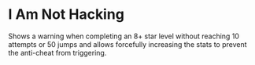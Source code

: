 ﻿# I Am Not Hacking

Shows a warning when completing an 8+ star level without reaching 10 attempts or 50 jumps
and allows forcefully increasing the stats to prevent the anti-cheat from triggering.
